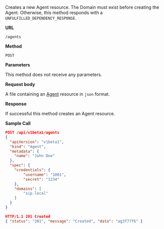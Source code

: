 Creates a new Agent resource. The Domain must exist before creating the Agent.
Otherwise, this method responds with a `UNFULFILLED_DEPENDENCY_RESPONSE`.

**URL**

`/agents`

**Method**

`POST`

**Parameters**

This method does not receive any parameters.

**Request body**

A file containing an [Agent](/configuration/agents) resource in `json` format.

**Response**

If successful this method creates an Agent resource.

**Sample Call**

```json
POST /api/v1beta1/agents
{
  "apiVersion": "v1beta1",
  "kind": "Agent",
  "metadata": {
  	"name": "John Doe"
  },
  "spec": {
  	"credentials": {
  		"username": "1001",
  		"secret": "1234"
  	},
  	"domains": [
  		"sip.local"
  	]
  }
}

HTTP/1.1 201 Created
{ "status": "201", "message": "Created", "data": "ag3f77f6" }
```
